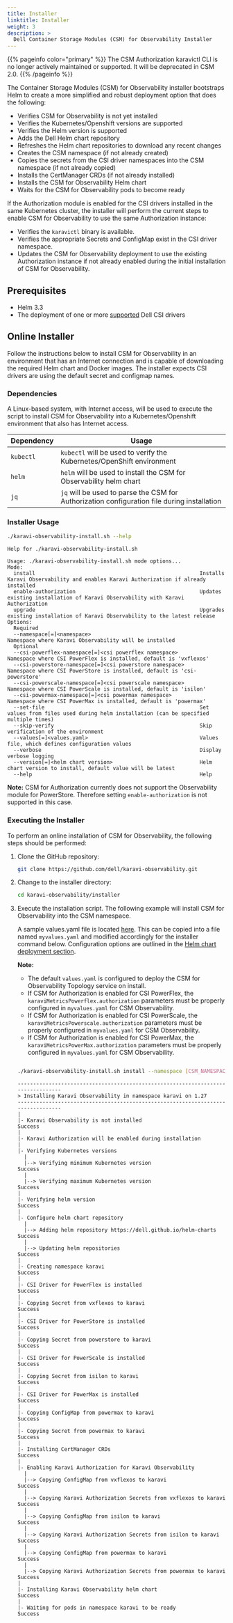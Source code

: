 ```yaml
---
title: Installer
linktitle: Installer
weight: 3
description: >
  Dell Container Storage Modules (CSM) for Observability Installer
---
```


{{% pageinfo color="primary" %}}
The CSM Authorization karavictl CLI is no longer actively maintained or supported. It will be deprecated in CSM 2.0.
{{% /pageinfo %}}

<!--
Copyright (c) 2020-2023 Dell Inc., or its subsidiaries. All Rights Reserved.

Licensed under the Apache License, Version 2.0 (the "License");
you may not use this file except in compliance with the License.
You may obtain a copy of the License at

    http://www.apache.org/licenses/LICENSE-2.0
-->

The Container Storage Modules (CSM) for Observability installer bootstraps Helm to create a more simplified and robust deployment option that does the following:
- Verifies CSM for Observability is not yet installed
- Verifies the Kubernetes/Openshift versions are supported
- Verifies the Helm version is supported
- Adds the Dell Helm chart repository
- Refreshes the Helm chart repositories to download any recent changes
- Creates the CSM namespace (if not already created)
- Copies the secrets from the CSI driver namespaces into the CSM namespace (if not already copied)
- Installs the CertManager CRDs (if not already installed)
- Installs the CSM for Observability Helm chart
- Waits for the CSM for Observability pods to become ready

If the Authorization module is enabled for the CSI drivers installed in the same Kubernetes cluster, the installer will perform the current steps to enable CSM for Observability to use the same Authorization instance:
- Verifies the `karavictl` binary is available.
- Verifies the appropriate Secrets and ConfigMap exist in the CSI driver namespace.
- Updates the CSM for Observability deployment to use the existing Authorization instance if not already enabled during the initial installation of CSM for Observability.

## Prerequisites

- Helm 3.3
- The deployment of one or more [supported](../#supported-csi-drivers) Dell CSI drivers

## Online Installer

Follow the instructions below to install CSM for Observability in an environment that has an Internet connection and is capable of downloading the required Helm chart and Docker images.
The installer expects CSI drivers are using the default secret and configmap names.

### Dependencies

A Linux-based system, with Internet access, will be used to execute the script to install CSM for Observability into a Kubernetes/Openshift environment that also has Internet access.

| Dependency            | Usage |
| --------------------- | ----- |
| `kubectl`   | `kubectl` will be used to verify the Kubernetes/OpenShift environment|
| `helm`   | `helm` will be used to install the CSM for Observability helm chart|
| `jq`     | `jq` will be used to parse the CSM for Authorization configuration file during installation|


### Installer Usage
```bash
./karavi-observability-install.sh --help
```
```
Help for ./karavi-observability-install.sh

Usage: ./karavi-observability-install.sh mode options...
Mode:
  install                                                     Installs Karavi Observability and enables Karavi Authorization if already installed
  enable-authorization                                        Updates existing installation of Karavi Observability with Karavi Authorization
  upgrade                                                     Upgrades existing installation of Karavi Observability to the latest release
Options:
  Required
  --namespace[=]<namespace>                                   Namespace where Karavi Observability will be installed
  Optional
  --csi-powerflex-namespace[=]<csi powerflex namespace>       Namespace where CSI PowerFlex is installed, default is 'vxflexos'
  --csi-powerstore-namespace[=]<csi powerstore namespace>     Namespace where CSI PowerStore is installed, default is 'csi-powerstore'
  --csi-powerscale-namespace[=]<csi powerscale namespace>     Namespace where CSI PowerScale is installed, default is 'isilon'
  --csi-powermax-namespace[=]<csi powermax namespace>         Namespace where CSI PowerMax is installed, default is 'powermax'
  --set-file                                                  Set values from files used during helm installation (can be specified multiple times)
  --skip-verify                                               Skip verification of the environment
  --values[=]<values.yaml>                                    Values file, which defines configuration values
  --verbose                                                   Display verbose logging
  --version[=]<helm chart version>                            Helm chart version to install, default value will be latest
  --help                                                      Help
```

__Note:__ CSM for Authorization currently does not support the Observability module for PowerStore. Therefore setting `enable-authorization` is not supported in this case.

### Executing the Installer

To perform an online installation of CSM for Observability, the following steps should be performed:

1. Clone the GitHub repository:
    ```bash
    git clone https://github.com/dell/karavi-observability.git
    ```

2. Change to the installer directory:
    ```bash
    cd karavi-observability/installer
    ```

3. Execute the installation script.
    The following example will install CSM for Observability into the CSM namespace.

    A sample values.yaml file is located [here](https://github.com/dell/helm-charts/blob/main/charts/karavi-observability/values.yaml). This can be copied into a file named `myvalues.yaml` and modified accordingly for the installer command below. Configuration options are outlined in the [Helm chart deployment section](../helm#configuration).

    __Note:__
    - The default `values.yaml` is configured to deploy the CSM for Observability Topology service on install.
    - If CSM for Authorization is enabled for CSI PowerFlex, the `karaviMetricsPowerflex.authorization` parameters must be properly configured in `myvalues.yaml` for CSM Observability.
    - If CSM for Authorization is enabled for CSI PowerScale, the `karaviMetricsPowerscale.authorization` parameters must be properly configured in `myvalues.yaml` for CSM Observability.
    - If CSM for Authorization is enabled for CSI PowerMax, the `karaviMetricsPowerMax.authorization` parameters must be properly configured in `myvalues.yaml` for CSM Observability.

    ```bash

    ./karavi-observability-install.sh install --namespace [CSM_NAMESPACE] --values myvalues.yaml
    ```
    ```
    ---------------------------------------------------------------------------------
    > Installing Karavi Observability in namespace karavi on 1.27
    ---------------------------------------------------------------------------------
    |
    |- Karavi Observability is not installed                            Success
    |
    |- Karavi Authorization will be enabled during installation
    |
    |- Verifying Kubernetes versions
      |
      |--> Verifying minimum Kubernetes version                         Success
      |
      |--> Verifying maximum Kubernetes version                         Success
    |
    |- Verifying helm version                                           Success
    |
    |- Configure helm chart repository
      |
      |--> Adding helm repository https://dell.github.io/helm-charts    Success
      |
      |--> Updating helm repositories                                   Success
    |
    |- Creating namespace karavi                                        Success
    |
    |- CSI Driver for PowerFlex is installed                            Success
    |
    |- Copying Secret from vxflexos to karavi                           Success
    |
    |- CSI Driver for PowerStore is installed                           Success
    |
    |- Copying Secret from powerstore to karavi                         Success
    |
    |- CSI Driver for PowerScale is installed                           Success
    |
    |- Copying Secret from isilon to karavi                             Success
    |
    |- CSI Driver for PowerMax is installed                             Success
    |
    |- Copying ConfigMap from powermax to karavi                        Success
    |
    |- Copying Secret from powermax to karavi                           Success
    |
    |- Installing CertManager CRDs                                      Success
    |
    |- Enabling Karavi Authorization for Karavi Observability
      |
      |--> Copying ConfigMap from vxflexos to karavi                    Success
      |
      |--> Copying Karavi Authorization Secrets from vxflexos to karavi Success
      |
      |--> Copying ConfigMap from isilon to karavi                      Success
      |
      |--> Copying Karavi Authorization Secrets from isilon to karavi   Success
      |
      |--> Copying ConfigMap from powermax to karavi                    Success
      |
      |--> Copying Karavi Authorization Secrets from powermax to karavi Success
    |
    |- Installing Karavi Observability helm chart                       Success
    |
    |- Waiting for pods in namespace karavi to be ready                 Success
    ```
